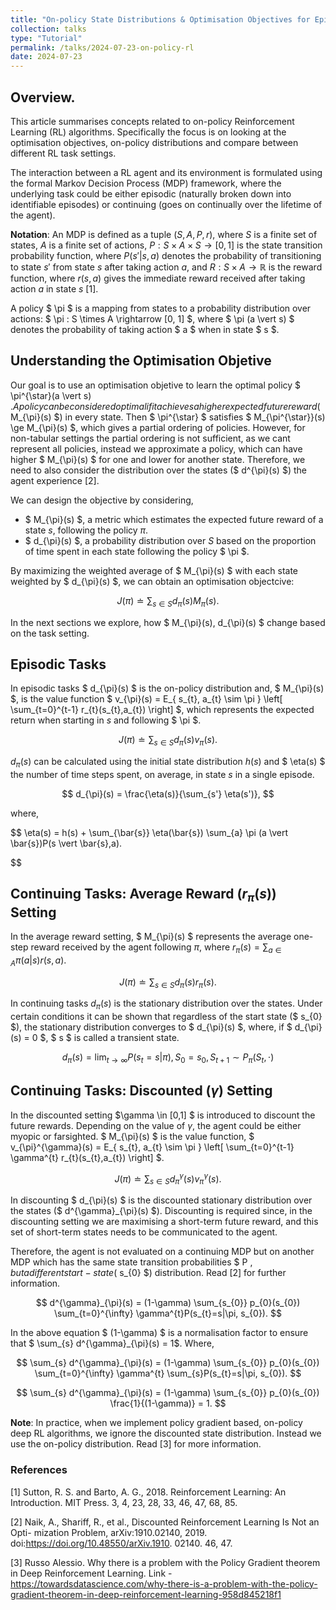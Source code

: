 ```yaml
---
title: "On-policy State Distributions & Optimisation Objectives for Episodic / Continuing (Average-Reward, Discounting Settings) Tasks"
collection: talks
type: "Tutorial"
permalink: /talks/2024-07-23-on-policy-rl
date: 2024-07-23
---
```


## Overview.
This article summarises concepts related to on-policy Reinforcement Learning (RL) algorithms. Specifically the focus is on looking at the optimisation objectives, on-policy distributions and compare between different RL task settings. 

The interaction between a RL agent and its environment is formulated using the formal Markov Decision Process (MDP) framework, where the underlying task could be either episodic (naturally broken down into identifiable episodes) or continuing (goes on continually over the lifetime of the agent). 

**Notation**: An MDP is defined as a tuple $(S, A, P, r)$, where $S$ is a finite set of states, $A$ is a finite set of actions, $P: S \times A \times S \rightarrow [0, 1]$ is the state transition probability function, where $P(s' \vert s, a)$ denotes the probability of transitioning to state $s'$ from state $s$ after taking action $a$, and $R: S \times A \rightarrow \mathbb{R}$ is the reward function, where $r(s, a)$ gives the immediate reward received after taking action $a$ in state $s$ [1].

A policy $ \pi $ is a mapping from states to a probability distribution over actions: $ \pi : S \times A \rightarrow [0, 1] $, where $ \pi (a \vert s) $ denotes the probability of taking action $ a $ when in state $ s $.

## Understanding the Optimisation Objetive

Our goal is to use an optimisation objetive to learn the optimal policy $ \pi^{\star}(a \vert s) $. A policy can be considered optimal if it achieves a higher expected future reward ($ M_{\pi}(s) $) in every state. Then $ \pi^{\star} $ satisfies $ M_{\pi^{\star}}(s) \ge M_{\pi}(s) $, which gives a partial ordering of policies. However, for non-tabular settings the partial ordering is not sufficient, as we cant represent all policies, instead we approximate a policy, which can have higher $ M_{\pi}(s) $ for one and lower for another state. Therefore, we need to also consider the distribution over the states ($ d^{\pi}(s) $) the agent experience [2]. 

We can design the objective by considering,
- $ M_{\pi}(s) $, a metric which estimates the expected future reward of a state $s$, following the policy $\pi$.
- $ d_{\pi}(s) $, a probability distribution over $S$ based on the proportion of time spent in each state following the policy $ \pi $. 

By maximizing the weighted average of $ M_{\pi}(s) $ with each state weighted by $ d_{\pi}(s) $, we can obtain an optimisation objectcive:

$$ 
J(\pi) \doteq \sum_{s \in S} d_{\pi}(s) M_{\pi}(s) .
$$

In the next sections we explore, how $ M_{\pi}(s), d_{\pi}(s) $ change based on the task setting.

## Episodic Tasks

In episodic tasks $ d_{\pi}(s) $ is the on-policy distribution and, $ M_{\pi}(s) $, is the value function $ v_{\pi}(s) =  E_{ s_{t}, a_{t} \sim \pi } \left[ \sum_{t=0}^{t-1} r_{t}(s_{t},a_{t}) \right] $, which represents the expected return when starting in $s$ and following $ \pi $.

$$ 
J(\pi) \doteq \sum_{s \in S} d_{\pi}(s) v_{\pi}(s). 
$$

$d_{\pi}(s)$ can be calculated using the initial state distribution $h(s)$ and $ \eta(s) $ the number of time steps spent, on average, in state $s$ in a single episode.

$$ 
d_{\pi}(s) = \frac{\eta(s)}{\sum_{s'} \eta(s')},
$$

where, 

$$ 
 \eta(s) = h(s) + \sum_{\bar{s}} \eta(\bar{s}) \sum_{a} \pi (a \vert \bar{s})P(s \vert \bar{s},a).

$$

## Continuing Tasks: Average Reward $(r_{\pi}(s))$ Setting 

In the average reward setting, $ M_{\pi}(s) $ represents the average one-step reward received by the agent following $\pi$, where $r_{\pi}(s) = \sum_{a \in A} \pi(a \vert s)r(s, a)$. 

$$ 
J(\pi) \doteq \sum_{s \in S} d_{\pi}(s) r_{\pi}(s). 
$$

In continuing tasks $d_{\pi}(s)$ is the stationary distribution over the states. Under certain conditions it can be shown that regardless of the start state ($ s_{0} $), the stationary distribution converges to $ d_{\pi}(s) $, where, if $ d_{\pi}(s) = 0 $, $ s $ is called a transient state. 

$$ 
d_{\pi}(s) = \lim_{t\to\infty} P(s_{t}=s|\pi), S_{0}=s_{0}, S_{t+1} \sim P_{\pi}(S_{t}, \cdot)
$$


## Continuing Tasks: Discounted $(\gamma)$ Setting 

In the discounted setting $\gamma \in [0,1] $ is introduced to discount the future rewards. Depending on the value of $\gamma$, the agent could be either myopic or farsighted. $ M_{\pi}(s) $ is the value function, $ v_{\pi}^{\gamma}(s) =  E_{ s_{t}, a_{t} \sim \pi } \left[ \sum_{t=0}^{t-1} \gamma^{t} r_{t}(s_{t},a_{t}) \right] $. 

$$ 
J(\pi) \doteq \sum_{s \in S} d^{\gamma}_{\pi}(s) v^{\gamma}_{\pi}(s). 
$$

In discounting $ d_{\pi}(s) $ is the discounted stationary distribution over the states ($ d^{\gamma}_{\pi}(s) $). Discounting is required since, in the discounting setting we are maximising a short-term future reward, and this set of short-term states needs to be communicated to the agent. 

Therefore, the agent is not evaluated on a continuing MDP but on another MDP which has the same state transition probabilities $ P $, but a different start-state ($ s_{0} $) distribution. Read [2] for further information.    

$$ 
d^{\gamma}_{\pi}(s) = (1-\gamma) \sum_{s_{0}} p_{0}(s_{0}) \sum_{t=0}^{\infty} \gamma^{t}P(s_{t}=s|\pi, s_{0}).
$$

In the above equation $ (1-\gamma) $ is a normalisation factor to ensure that $  \sum_{s} d^{\gamma}_{\pi}(s) = 1$. Where,

$$ 
\sum_{s} d^{\gamma}_{\pi}(s) = (1-\gamma) \sum_{s_{0}} p_{0}(s_{0}) \sum_{t=0}^{\infty} \gamma^{t} \sum_{s}P(s_{t}=s|\pi, s_{0}).
$$

$$ 
\sum_{s} d^{\gamma}_{\pi}(s) = (1-\gamma) \sum_{s_{0}} p_{0}(s_{0}) \frac{1}{(1-\gamma)} = 1.
$$

**Note**: In practice, when we implement policy gradient based, on-policy deep RL algorithms, we ignore the discounted state distribution. Instead we use the on-policy distribution. Read [3] for more information.  


 
### References

[1] Sutton, R. S. and Barto, A. G., 2018. Reinforcement Learning: An Introduction. MIT Press. 3, 4, 23, 28, 33, 46, 47, 68, 85.

[2] Naik, A., Shariff, R., et al., Discounted Reinforcement Learning Is Not an Opti- mization Problem, arXiv:1910.02140, 2019. doi:https://doi.org/10.48550/arXiv.1910. 02140. 46, 47.

[3] Russo Alessio. Why there is a problem with the Policy Gradient theorem in Deep Reinforcement Learning. Link - https://towardsdatascience.com/why-there-is-a-problem-with-the-policy-gradient-theorem-in-deep-reinforcement-learning-958d845218f1